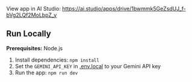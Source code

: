 
View app in AI Studio: https://ai.studio/apps/drive/1bwmmk5GeZsdUJ_f-bVg2LQf2MoLbpZ_y

## Run Locally

**Prerequisites:**  Node.js


1. Install dependencies:
   `npm install`
2. Set the `GEMINI_API_KEY` in [.env.local](.env.local) to your Gemini API key
3. Run the app:
   `npm run dev`

